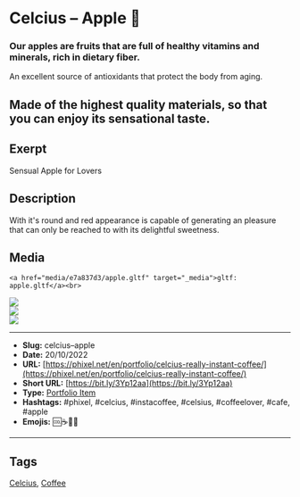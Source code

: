 # Celcius – Apple 🍎
### Our apples are fruits that are full of healthy vitamins and minerals, rich in dietary fiber.

An excellent source of antioxidants that protect the body from aging.

Made of the highest quality materials, so that you can enjoy its sensational taste.
------------
## Exerpt
Sensual Apple for Lovers
## Description
With it's round and red appearance is capable of generating an pleasure that can only be reached to with its delightful sweetness.
## Media
	<a href="media/e7a837d3/apple.gltf" target="_media">gltf: apple.gltf</a><br>
<img src="media/b0aed51a/apple.jpg" loading="lazy"><br>
<img src="media/b4522c5a/apple.png" loading="lazy"><br>
<img src="media/2b838410/apple.png" loading="lazy"><br>

------------
- **Slug:** celcius–apple
- **Date:** 20/10/2022
- **URL:** [https://phixel.net/en/portfolio/celcius-really-instant-coffee/](https://phixel.net/en/portfolio/celcius-really-instant-coffee/)
- **Short URL:** [https://bit.ly/3Yp12aa](https://bit.ly/3Yp12aa)
- **Type:** [Portfolio Item](#portfolio-item)
- **Hashtags:** #phixel, #celcius, #instacoffee, #celsius, #coffeelover, #cafe, #apple
- **Emojis:** 🆒☕🍎🥤

------------
## Tags
[Celcius](#celcius), [Coffee](#coffee)
